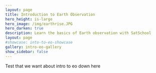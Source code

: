 ```yaml
---
layout: page
title: Introduction to Earth Observation
hero_height: is-large
hero_image: /img/earthrise.JPG
hero_darken: true
description: Learn the basics of Earth observation with SatSchool
layout: page
#showcase: into-to-eo-showcase
gallery: intro-eo-gallery
show_sidebar: false
---
```


Test that we want 
about intro to eo
down here
